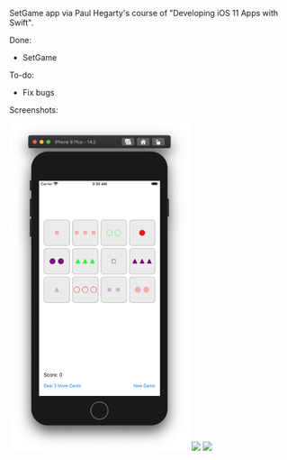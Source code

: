 SetGame app via Paul Hegarty's course of "Developing iOS 11 Apps with Swift".



Done:

* SetGame 


To-do:

* Fix bugs

Screenshots:

<img src="https://github.com/torykips/SetGame/blob/master/Set1.png" width="320">
<img src="https://raw.githubusercontent.com/torykips/SetGame/blob/master/Set2.png?raw=true" width="320">
<img src="https://raw.githubusercontent.com/torykips/SetGame/blob/master/Set3.png?raw=true" width="320">

